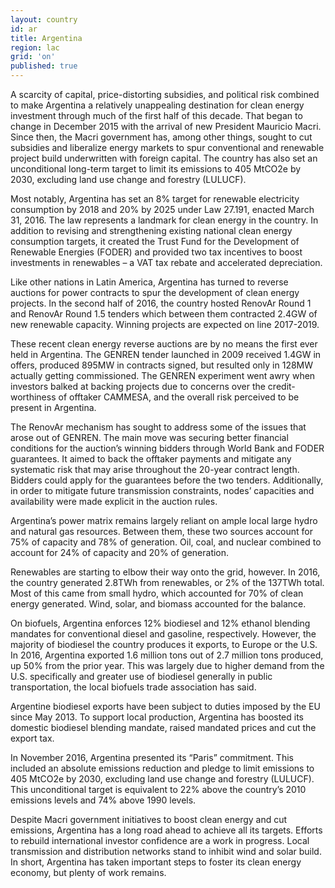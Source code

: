 ```yaml
---
layout: country
id: ar
title: Argentina
region: lac
grid: 'on'
published: true
---
```


A scarcity of capital, price-distorting subsidies, and political risk combined to make Argentina a relatively unappealing destination for clean energy investment through much of the first half of this decade. That began to change in December 2015 with the arrival of new President Mauricio Macri. Since then, the Macri government has, among other things, sought to cut subsidies and liberalize energy markets to spur conventional and renewable project build underwritten with foreign capital. The country has also set an unconditional long-term target to limit its emissions to 405 MtCO2e by 2030, excluding land use change and forestry (LULUCF).

Most notably, Argentina has set an 8% target for renewable electricity consumption by 2018 and 20% by 2025 under Law 27.191, enacted March 31, 2016. The law represents a landmark for clean energy in the country. In addition to revising and strengthening existing national clean energy consumption targets, it created the Trust Fund for the Development of Renewable Energies (FODER) and provided two tax incentives to boost investments in renewables – a VAT tax rebate and accelerated depreciation. 

Like other nations in Latin America, Argentina has turned to reverse auctions for power contracts to spur the development of clean energy projects. In the second half of 2016, the country hosted RenovAr Round 1 and RenovAr Round 1.5 tenders which between them contracted 2.4GW of new renewable capacity. Winning projects are expected on line 2017-2019. 

These recent clean energy reverse auctions are by no means the first ever held in Argentina. The GENREN tender launched in 2009 received 1.4GW in offers, produced 895MW in contracts signed, but resulted only in 128MW actually getting commissioned. The GENREN experiment went awry when investors balked at backing projects due to concerns over the credit-worthiness of offtaker CAMMESA, and the overall risk perceived to be present in Argentina.

The RenovAr mechanism has sought to address some of the issues that arose out of GENREN. The main move was securing better financial conditions for the auction’s winning bidders through World Bank and FODER guarantees. It aimed to back the offtaker payments and mitigate any systematic risk that may arise throughout the 20-year contract length. Bidders could apply for the guarantees before the two tenders. Additionally, in order to mitigate future transmission constraints, nodes’ capacities and availability were made explicit in the auction rules.

Argentina’s power matrix remains largely reliant on ample local large hydro and natural gas resources. Between them, these two sources account for 75% of capacity and 78% of generation. Oil, coal, and nuclear combined to account for 24% of capacity and 20% of generation.

Renewables are starting to elbow their way onto the grid, however. In 2016, the country generated 2.8TWh from renewables, or 2% of the 137TWh total. Most of this came from small hydro, which accounted for 70% of clean energy generated. Wind, solar, and biomass accounted for the balance.

On biofuels, Argentina enforces 12% biodiesel and 12% ethanol blending mandates for conventional diesel and gasoline, respectively. However, the majority of biodiesel the country produces it exports, to Europe or the U.S. In 2016, Argentina exported 1.6 million tons out of 2.7 million tons produced, up 50% from the prior year. This was largely due to higher demand from the U.S. specifically and greater use of biodiesel generally in public transportation, the local biofuels trade association has said. 

Argentine biodiesel exports have been subject to duties imposed by the EU since May 2013. To support local production, Argentina has boosted its domestic biodiesel blending mandate, raised mandated prices and cut the export tax.

In November 2016, Argentina presented its “Paris” commitment. This included an absolute emissions reduction and pledge to limit emissions to 405 MtCO2e by 2030, excluding land use change and forestry (LULUCF). This unconditional target is equivalent to 22% above the country’s 2010 emissions levels and 74% above 1990 levels. 

Despite Macri government initiatives to boost clean energy and cut emissions, Argentina has a long road ahead to achieve all its targets. Efforts to rebuild international investor confidence are a work in progress. Local transmission and distribution networks stand to inhibit wind and solar build. In short, Argentina has taken important steps to foster its clean energy economy, but plenty of work remains. 



